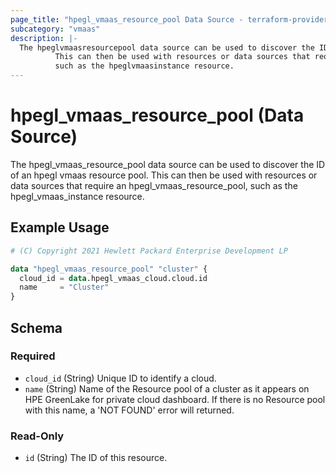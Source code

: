 ```yaml
---
page_title: "hpegl_vmaas_resource_pool Data Source - terraform-provider-hpegl"
subcategory: "vmaas"
description: |-
  The hpeglvmaasresourcepool data source can be used to discover the ID of an hpegl vmaas resource pool.
          This can then be used with resources or data sources that require an hpeglvmaasresourcepool,
          such as the hpeglvmaasinstance resource.
---
```

# hpegl_vmaas_resource_pool (Data Source)

The hpegl_vmaas_resource_pool data source can be used to discover the ID of an hpegl vmaas resource pool.
		This can then be used with resources or data sources that require an hpegl_vmaas_resource_pool,
		such as the hpegl_vmaas_instance resource.

## Example Usage

```terraform
# (C) Copyright 2021 Hewlett Packard Enterprise Development LP

data "hpegl_vmaas_resource_pool" "cluster" {
  cloud_id = data.hpegl_vmaas_cloud.cloud.id
  name     = "Cluster"
}
```

<!-- schema generated by tfplugindocs -->
## Schema

### Required

- `cloud_id` (String) Unique ID to identify a cloud.
- `name` (String) Name of the Resource pool of a cluster as it appears on HPE GreenLake for private cloud dashboard. If there is no Resource pool with this name, a 'NOT FOUND' error will returned.

### Read-Only

- `id` (String) The ID of this resource.


